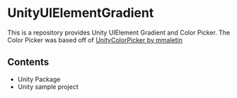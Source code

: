 # UnityUIElementGradient
This is a repository provides Unity UIElement Gradient and Color Picker. The Color Picker was based off of [UnityColorPicker by mmaletin](https://github.com/mmaletin/UnityColorPicker)

## Contents
* Unity Package
* Unity sample project

